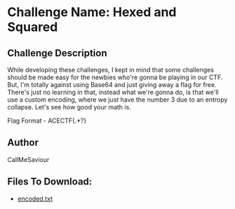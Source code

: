 # Challenge Name: Hexed and Squared

## Challenge Description
While developing these challenges, I kept in mind that some challenges should be made easy for the newbies who're gonna be playing in our CTF.
But, I'm totally against using Base64 and just giving away a flag for free. There's just no learning in that, instead what we're gonna do, 
is that we'll use a custom encoding, where we just have the number 3 due to an entropy collapse. Let's see how good your math is.

Flag Format - ACECTF{.*?}

## Author
CallMeSaviour

## Files To Download:
- [encoded.txt](challenge-files/encoded.txt)